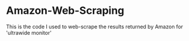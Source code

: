 # Amazon-Web-Scraping
This is the code I used to web-scrape the results returned by Amazon for 'ultrawide monitor'
